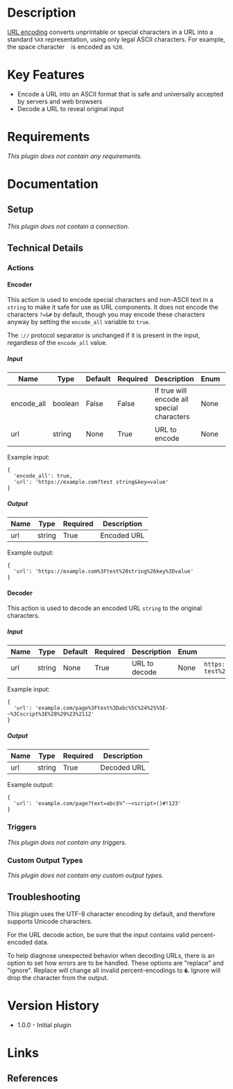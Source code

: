 # Description

[URL encoding](https://en.wikipedia.org/wiki/Percent-encoding) converts unprintable or special characters in a URL into a standard `%XX` representation, using only legal ASCII characters. For example, the space character ` ` is encoded as `%20`.

# Key Features

* Encode a URL into an ASCII format that is safe and universally accepted by servers and web browsers
* Decode a URL to reveal original input

# Requirements

_This plugin does not contain any requirements._

# Documentation

## Setup

_This plugin does not contain a connection._

## Technical Details

### Actions

#### Encoder

This action is used to encode special characters and non-ASCII text in a `string` to make it safe for use as URL components.
It does not encode the characters `?=&#` by default, though you may encode these characters anyway by setting the `encode_all` variable to `true`.

The `://` protocol separator is unchanged if it is present in the input, regardless of the `encode_all` value.

##### Input

|Name|Type|Default|Required|Description|Enum|Example|
|----|----|-------|--------|-----------|----|-------|
|encode_all|boolean|False|False|If true will encode all special characters|None|True|
|url|string|None|True|URL to encode|None|`https://example.com?test string&key=value`|

Example input:

```
{
  'encode_all': true,
  'url': 'https://example.com?test string&key=value'
}
```

##### Output

|Name|Type|Required|Description|
|----|----|--------|-----------|
|url|string|True|Encoded URL|

Example output:

```
{
  'url': 'https://example.com%3Ftest%20string%26key%3Dvalue'
}
```

#### Decoder

This action is used to decode an encoded URL `string` to the original characters.

##### Input

|Name|Type|Default|Required|Description|Enum|Example|
|----|----|-------|--------|-----------|----|-------|
|url|string|None|True|URL to decode|None|`https://example.com?test%20string&key=value`|

Example input:

```
{
  'url': 'example.com/page%3Ftext%3Dabc%5C%24%25%5E-~%3Cscript%3E%28%29%23%2112'
}
```

##### Output

|Name|Type|Required|Description|
|----|----|--------|-----------|
|url|string|True|Decoded URL|

Example output:

```
{
  'url': 'example.com/page?text=abc$%^-~<script>()#!123'
}
```

### Triggers

_This plugin does not contain any triggers._

### Custom Output Types

_This plugin does not contain any custom output types._

## Troubleshooting

This plugin uses the UTF-8 character encoding by default, and therefore supports Unicode characters.

For the URL decode action, be sure that the input contains valid percent-encoded data.

To help diagnose unexpected behavior when decoding URLs, there is an
option to set how errors are to be handled. These options are "replace" and "ignore". Replace will change all invalid percent-encodings to `�`. Ignore will drop the character from the output.

# Version History

* 1.0.0 - Initial plugin

# Links

## References


